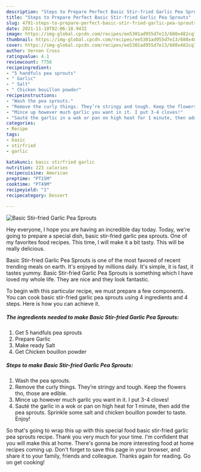 ```yaml
---
description: "Steps to Prepare Perfect Basic Stir-fried Garlic Pea Sprouts"
title: "Steps to Prepare Perfect Basic Stir-fried Garlic Pea Sprouts"
slug: 4791-steps-to-prepare-perfect-basic-stir-fried-garlic-pea-sprouts
date: 2021-11-10T02:06:18.943Z
image: https://img-global.cpcdn.com/recipes/ee5301ad955d7e13/680x482cq70/basic-stir-fried-garlic-pea-sprouts-recipe-main-photo.jpg
thumbnail: https://img-global.cpcdn.com/recipes/ee5301ad955d7e13/680x482cq70/basic-stir-fried-garlic-pea-sprouts-recipe-main-photo.jpg
cover: https://img-global.cpcdn.com/recipes/ee5301ad955d7e13/680x482cq70/basic-stir-fried-garlic-pea-sprouts-recipe-main-photo.jpg
author: Vernon Cross
ratingvalue: 4.1
reviewcount: 7756
recipeingredient:
- "5 handfuls pea sprouts"
- " Garlic"
- " Salt"
- " Chicken bouillon powder"
recipeinstructions:
- "Wash the pea sprouts."
- "Remove the curly things. They’re stringy and tough. Keep the flowers tho, those are edible."
- "Mince up however much garlic you want in it. I put 3-4 cloves!"
- "Sauté the garlic in a wok or pan on high heat for 1 minute, then add the pea sprouts. Sprinkle some salt and chicken bouillon powder to taste. Enjoy!"
categories:
- Recipe
tags:
- basic
- stirfried
- garlic

katakunci: basic stirfried garlic 
nutrition: 223 calories
recipecuisine: American
preptime: "PT15M"
cooktime: "PT49M"
recipeyield: "1"
recipecategory: Dessert

---
```



![Basic Stir-fried Garlic Pea Sprouts](https://img-global.cpcdn.com/recipes/ee5301ad955d7e13/680x482cq70/basic-stir-fried-garlic-pea-sprouts-recipe-main-photo.jpg)

Hey everyone, I hope you are having an incredible day today. Today, we're going to prepare a special dish, basic stir-fried garlic pea sprouts. One of my favorites food recipes. This time, I will make it a bit tasty. This will be really delicious.

Basic Stir-fried Garlic Pea Sprouts is one of the most favored of recent trending meals on earth. It's enjoyed by millions daily. It's simple, it is fast, it tastes yummy. Basic Stir-fried Garlic Pea Sprouts is something which I have loved my whole life. They are nice and they look fantastic.




To begin with this particular recipe, we must prepare a few components. You can cook basic stir-fried garlic pea sprouts using 4 ingredients and 4 steps. Here is how you can achieve it.

<!--inarticleads1-->

##### The ingredients needed to make Basic Stir-fried Garlic Pea Sprouts:

1. Get 5 handfuls pea sprouts
1. Prepare  Garlic
1. Make ready  Salt
1. Get  Chicken bouillon powder




<!--inarticleads2-->

##### Steps to make Basic Stir-fried Garlic Pea Sprouts:

1. Wash the pea sprouts.
1. Remove the curly things. They’re stringy and tough. Keep the flowers tho, those are edible.
1. Mince up however much garlic you want in it. I put 3-4 cloves!
1. Sauté the garlic in a wok or pan on high heat for 1 minute, then add the pea sprouts. Sprinkle some salt and chicken bouillon powder to taste. Enjoy!




So that's going to wrap this up with this special food basic stir-fried garlic pea sprouts recipe. Thank you very much for your time. I'm confident that you will make this at home. There's gonna be more interesting food at home recipes coming up. Don't forget to save this page in your browser, and share it to your family, friends and colleague. Thanks again for reading. Go on get cooking!
